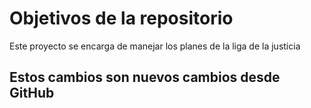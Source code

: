 # Objetivos de la repositorio

Este proyecto se encarga de manejar los planes de la liga de la justicia

## Estos cambios son nuevos cambios desde GitHub
